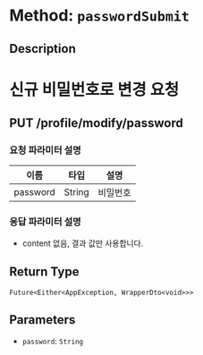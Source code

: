 # Method: `passwordSubmit`

## Description

# 신규 비밀번호로 변경 요청

 ## PUT /profile/modify/password

 ### 요청 파라미터 설명

  |이름|타입|설명|
  |-|-|-|
  |password|String|비밀번호|

 ### 응답 파라미터 설명

 - content 없음, 결과 값만 사용합니다.

## Return Type
`Future<Either<AppException, WrapperDto<void>>>`

## Parameters

- `password`: `String`
